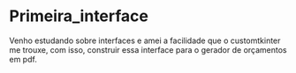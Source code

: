 # Primeira_interface
Venho estudando sobre interfaces e amei a facilidade que o customtkinter me trouxe, com isso, construir essa interface para o gerador de orçamentos em pdf.
